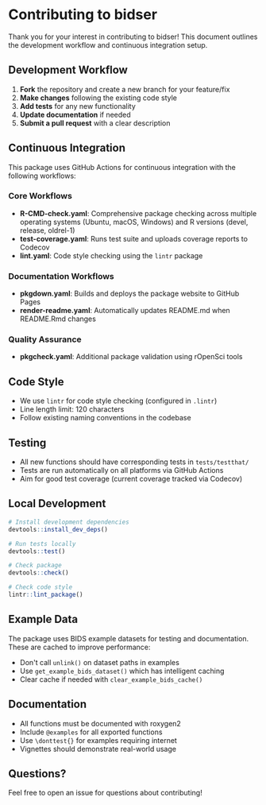 # Contributing to bidser

Thank you for your interest in contributing to bidser! This document outlines the development workflow and continuous integration setup.

## Development Workflow

1. **Fork** the repository and create a new branch for your feature/fix
2. **Make changes** following the existing code style
3. **Add tests** for any new functionality
4. **Update documentation** if needed
5. **Submit a pull request** with a clear description

## Continuous Integration

This package uses GitHub Actions for continuous integration with the following workflows:

### Core Workflows

- **R-CMD-check.yaml**: Comprehensive package checking across multiple operating systems (Ubuntu, macOS, Windows) and R versions (devel, release, oldrel-1)
- **test-coverage.yaml**: Runs test suite and uploads coverage reports to Codecov
- **lint.yaml**: Code style checking using the `lintr` package

### Documentation Workflows

- **pkgdown.yaml**: Builds and deploys the package website to GitHub Pages
- **render-readme.yaml**: Automatically updates README.md when README.Rmd changes

### Quality Assurance

- **pkgcheck.yaml**: Additional package validation using rOpenSci tools

## Code Style

- We use `lintr` for code style checking (configured in `.lintr`)
- Line length limit: 120 characters
- Follow existing naming conventions in the codebase

## Testing

- All new functions should have corresponding tests in `tests/testthat/`
- Tests are run automatically on all platforms via GitHub Actions
- Aim for good test coverage (current coverage tracked via Codecov)

## Local Development

```r
# Install development dependencies
devtools::install_dev_deps()

# Run tests locally
devtools::test()

# Check package
devtools::check()

# Check code style
lintr::lint_package()
```

## Example Data

The package uses BIDS example datasets for testing and documentation. These are cached to improve performance:

- Don't call `unlink()` on dataset paths in examples
- Use `get_example_bids_dataset()` which has intelligent caching
- Clear cache if needed with `clear_example_bids_cache()`

## Documentation

- All functions must be documented with roxygen2
- Include `@examples` for all exported functions
- Use `\donttest{}` for examples requiring internet
- Vignettes should demonstrate real-world usage

## Questions?

Feel free to open an issue for questions about contributing! 